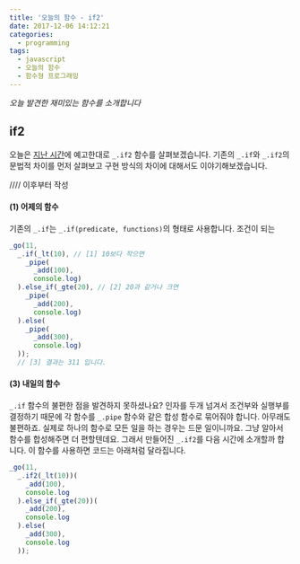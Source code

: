 ```yaml
---
title: '오늘의 함수 - if2'
date: 2017-12-06 14:12:21
categories:
  - programming
tags:
  - javascript
  - 오늘의 함수
  - 함수형 프로그래밍
---
```

_오늘 발견한 재미있는 함수를 소개합니다_

## if2

오늘은 [지난 시간](/programming/javascript-daily-function-11/)에 예고한대로 `_.if2` 함수를 살펴보겠습니다. 기존의 `_.if`와 `_.if2`의 문법적 차이를 먼저 살펴보고 구현 방식의 차이에 대해서도 이야기해보겠습니다.

//// 이후부터 작성 
#### (1) 어제의 함수
기존의 `_.if`는 `_.if(predicate, functions)`의 형태로 사용합니다. 조건이 되는 

```javascript
_go(11,
  _.if(_lt(10), // [1] 10보다 작으면
    _pipe(
      _add(100), 
      console.log)
  ).else_if(_gte(20), // [2] 20과 같거나 크면
    _pipe(
      _add(200), 
      console.log)
  ).else(
    _pipe(
      _add(300), 
      console.log)
  )); 
  // [3] 결과는 311 입니다.
```


#### (3) 내일의 함수
`_.if` 함수의 불편한 점을 발견하지 못하셨나요? 인자를 두개 넘겨서 조건부와 실행부를 결정하기 때문에 각 함수를 `_.pipe` 함수와 같은 합성 함수로 묶어줘야 합니다. 아무래도 불편하죠. 실제로 하나의 함수로 모든 일을 하는 경우는 드문 일이니까요. 그냥 알아서 함수를 합성해주면 더 편할텐데요. 그래서 만들어진 `_.if2`를 다음 시간에 소개할까 합니다. 이 함수를 사용하면 코드는 아래처럼 달라집니다.

```javascript
_go(11,
  _.if2(_lt(10))(
    _add(100), 
    console.log
  ).else_if(_gte(20))(
    _add(200), 
    console.log
  ).else(
    _add(300), 
    console.log
  ));
```